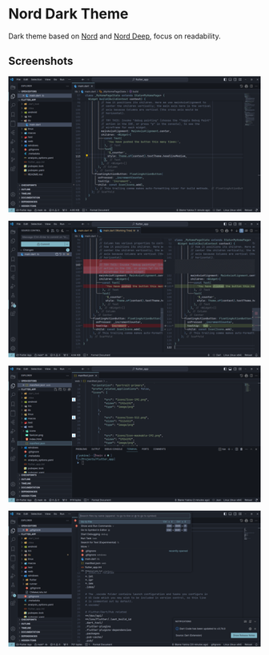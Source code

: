 # Nord Dark Theme

Dark theme based on [Nord](https://marketplace.visualstudio.com/items?itemName=arcticicestudio.nord-visual-studio-code) and [Nord Deep](https://marketplace.visualstudio.com/items?itemName=marlosirapuan.nord-deep), focus on readability.

## Screenshots

![](https://raw.githubusercontent.com/yukina3230/nord-dark/main/assets/screenshots/1.png)

![](https://raw.githubusercontent.com/yukina3230/nord-dark/main/assets/screenshots/2.png)

![](https://raw.githubusercontent.com/yukina3230/nord-dark/main/assets/screenshots/4.png)

![](https://raw.githubusercontent.com/yukina3230/nord-dark/main/assets/screenshots/5.png)
